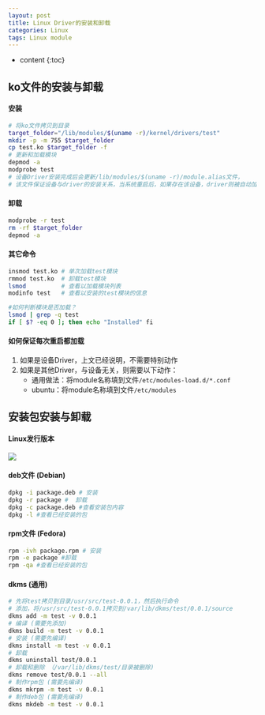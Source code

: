 ```yaml
---
layout: post
title: Linux Driver的安装和卸载
categories: Linux
tags: Linux module
---
```


* content
{:toc}

## ko文件的安装与卸载

####  安装

```bash
# 将ko文件拷贝到目录
target_folder="/lib/modules/$(uname -r)/kernel/drivers/test"
mkdir -p -m 755 $target_folder
cp test.ko $target_folder -f
# 更新和加载模块
depmod -a
modprobe test
# 设备Driver安装完成后会更新/lib/modules/$(uname -r)/module.alias文件，
# 该文件保证设备与driver的安装关系，当系统重启后，如果存在该设备，driver则被自动加载
```


#### 卸载

```bash
modprobe -r test
rm -rf $target_folder
depmod -a
```

#### 其它命令

```bash
insmod test.ko # 单次加载test模块
rmmod test.ko  # 卸载test模块
lsmod          # 查看以加载模块列表
modinfo test   # 查看以安装的test模块的信息

#如何判断模块是否加载？
lsmod | grep -q test
if [ $? -eq 0 ]; then echo "Installed" fi
```

#### 如何保证每次重启都加载

1. 如果是设备Driver，上文已经说明，不需要特别动作
2. 如果是其他Driver，与设备无关，则需要以下动作：  
   * 通用做法：将module名称填到文件`/etc/modules-load.d/*.conf`
   * ubuntu：将module名称填到文件`/etc/modules`



## 安装包安装与卸载

#### Linux发行版本

![](https://github.com/HarmonyHu/harmonyhu.github.io/raw/master/_posts/images/linux_tree.jpg) 

#### deb文件 (Debian)

```bash
dpkg -i package.deb # 安装
dpkg -r package #  卸载
dpkg -c package.deb #查看安装包内容
dpkg -l #查看已经安装的包
```

#### rpm文件 (Fedora)

```bash
rpm -ivh package.rpm # 安装
rpm -e package #卸载
rpm -qa #查看已经安装的包
```

#### dkms (通用)

```bash
# 先将test拷贝到目录/usr/src/test-0.0.1，然后执行命令
# 添加，将/usr/src/test-0.0.1拷贝到/var/lib/dkms/test/0.0.1/source
dkms add -m test -v 0.0.1
# 编译 (需要先添加)
dkms build -m test -v 0.0.1
# 安装 (需要先编译)
dkms install -m test -v 0.0.1
# 卸载
dkms uninstall test/0.0.1
# 卸载和删除 （/var/lib/dkms/test/目录被删除)
dkms remove test/0.0.1 --all
# 制作rpm包 (需要先编译)
dkms mkrpm -m test -v 0.0.1
# 制作deb包 (需要先编译)
dkms mkdeb -m test -v 0.0.1
```

